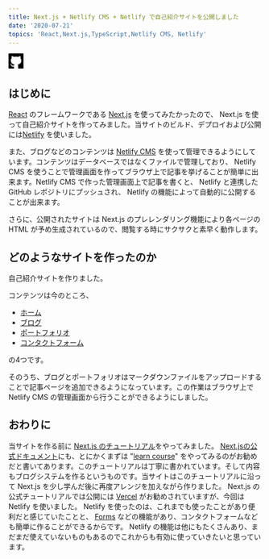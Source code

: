 ```yaml
---
title: Next.js + Netlify CMS + Netlify で自己紹介サイトを公開しました
date: '2020-07-21'
topics: 'React,Next.js,TypeScript,Netlify CMS, Netlify'
---
```


[<img src="https://raw.githubusercontent.com/toshikisugiyama/aboutme/master/src/public/images/snsIcons/github.svg" alt="github" width="30" height="30" >](https://github.com/toshikisugiyama/aboutme)

## はじめに

[React](https://reactjs.org) のフレームワークである [Next.js](https://nextjs.org) を使ってみたかったので、 Next.js を使って自己紹介サイトを作ってみました。当サイトのビルド、デプロイおよび公開には[Netlify](https://www.netlify.com) を使いました。

また、ブログなどのコンテンツは [Netlify CMS](https://www.netlifycms.org) を使って管理できるようにしています。コンテンツはデータベースではなくファイルで管理しており、 Netlify CMS を使うことで管理画面を作ってブラウザ上で記事を挙げることが簡単に出来ます。Netlify CMS で作った管理画面上で記事を書くと、 Netlify と連携した GitHub レポジトリにプッシュされ、 Netlify の機能によって自動的に公開することが出来ます。

さらに、公開されたサイトは Next.js のプレレンダリング機能により各ページの HTML が予め生成されているので、閲覧する時にサクサクと素早く動作します。

## どのようなサイトを作ったのか

自己紹介サイトを作りました。  

コンテンツは今のところ、

* [ホーム](https://aboutme-toshikisugiyama.netlify.app)
* [ブログ](https://aboutme-toshikisugiyama.netlify.app/blog)
* [ポートフォリオ](https://aboutme-toshikisugiyama.netlify.app/portfolio)
* [コンタクトフォーム](https://aboutme-toshikisugiyama.netlify.app/contact) 

の4つです。  

そのうち、ブログとポートフォリオはマークダウンファイルをアップロードすることで記事ページを追加できるようになっています。この作業はブラウザ上で Netlify CMS の管理画面から行うことができるようにしました。

## おわりに

当サイトを作る前に [Next.js のチュートリアル](https://nextjs.org/learn/basics/create-nextjs-app?utm_source=next-site&utm_medium=homepage-cta&utm_campaign=next-website)をやってみました。 [Next.jsの公式ドキュメント](https://nextjs.org/docs/getting-started)にも、とにかくまずは "[learn course](https://nextjs.org/learn/basics/create-nextjs-app)" をやってみるのがお勧めだと書いてあります。このチュートリアルは丁寧に書かれています。そして内容もブログシステムを作るというものです。当サイトはこのチュートリアルに沿って Next.js を少し学んだ後に再度アレンジを加えながら作りました。 Next.js の公式チュートリアルでは公開には [Vercel](https://vercel.com) がお勧めされていますが、今回は Netlify を使いました。 Netlify を使ったのは、これまでも使ったことがあり便利だと感じていたことと、 [Forms](https://docs.netlify.com/forms/setup) などの機能があり、コンタクトフォームなども簡単に作ることができるからです。 Netlify の機能は他にもたくさんあり、まだまだ使えていないものもあるのでこれからも有効に使っていきたいと思っています。

